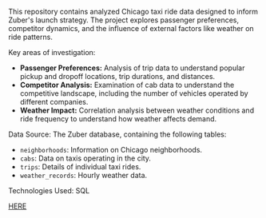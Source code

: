 This repository contains analyzed Chicago taxi ride data designed to inform Zuber's launch strategy.  The project explores passenger preferences, competitor dynamics, and the influence of external factors like weather on ride patterns.

Key areas of investigation:

* **Passenger Preferences:**  Analysis of trip data to understand popular pickup and dropoff locations, trip durations, and distances.
* **Competitor Analysis:** Examination of cab data to understand the competitive landscape, including the number of vehicles operated by different companies.
* **Weather Impact:** Correlation analysis between weather conditions and ride frequency to understand how weather affects demand.

Data Source: The Zuber database, containing the following tables:

* `neighborhoods`: Information on Chicago neighborhoods.
* `cabs`: Data on taxis operating in the city.
* `trips`: Details of individual taxi rides.
* `weather_records`: Hourly weather data.

Technologies Used: SQL

[HERE](https://docs.google.com/document/d/1zvijdBuAR5RXnlwOy8w0iqOfxYAtaVhXMut6__AglRQ/edit?usp=sharing)
